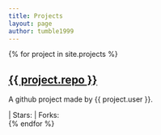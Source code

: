 ```yaml
---
title: Projects
layout: page
author: tumble1999
---
```

<head>
<script src="https://ajax.microsoft.com/ajax/jquery/jquery-1.4.2.min.js" type="text/javascript"></script>
<script src="/js/projects.js"></script>
</head>


{% for project in site.projects %}
<div class="github" data-user="{{ project.user }}" data-repo="{{ project.repo }}" >
<a href="{{ project.url }}"><h2 class="projectTitle">{{ project.repo }}</h2></a>
<p class="projectDescription">A github project made by {{ project.user }}.</p>
  <a class="projectLanguageURL"><span class="projectLanguage"></span></a> | 
   <a class="projectStarsURL">Stars: <span class="projectStars"></span></a> | 
  <a class="projectForksURL">Forks: <span class="projectForks"></span></a>
</div>
{% endfor %}
